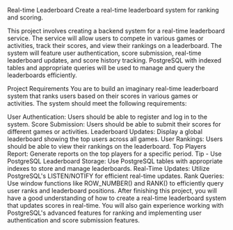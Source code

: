 Real-time Leaderboard
Create a real-time leaderboard system for ranking and scoring.


This project involves creating a backend system for a real-time leaderboard service. The service will allow users to compete in various games or activities, track their scores, and view their rankings on a leaderboard. The system will feature user authentication, score submission, real-time leaderboard updates, and score history tracking. PostgreSQL with indexed tables and appropriate queries will be used to manage and query the leaderboards efficiently.

Project Requirements
You are to build an imaginary real-time leaderboard system that ranks users based on their scores in various games or activities. The system should meet the following requirements:

User Authentication: Users should be able to register and log in to the system.
Score Submission: Users should be able to submit their scores for different games or activities.
Leaderboard Updates: Display a global leaderboard showing the top users across all games.
User Rankings: Users should be able to view their rankings on the leaderboard.
Top Players Report: Generate reports on the top players for a specific period.
Tip - Use PostgreSQL
Leaderboard Storage: Use PostgreSQL tables with appropriate indexes to store and manage leaderboards.
Real-Time Updates: Utilize PostgreSQL's LISTEN/NOTIFY for efficient real-time updates.
Rank Queries: Use window functions like ROW_NUMBER() and RANK() to efficiently query user ranks and leaderboard positions.
After finishing this project, you will have a good understanding of how to create a real-time leaderboard system that updates scores in real-time. You will also gain experience working with PostgreSQL's advanced features for ranking and implementing user authentication and score submission features.